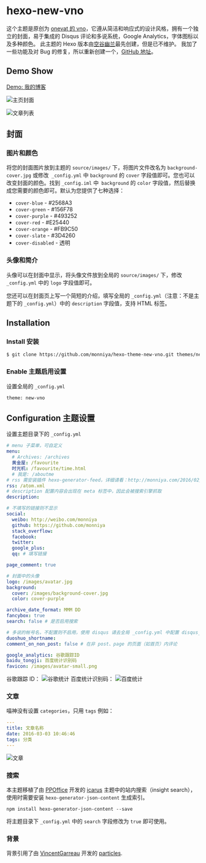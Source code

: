 hexo-new-vno
========

这个主题是原创为 [onevat 的 vno](https://github.com/onevcat/vno)，它遵从简洁和响应式的设计风格，拥有一个独立的封面，易于集成的 Disqus 评论和多说系统，Google Analytics，字体图标以及多种颜色。
此主题的 Hexo 版本由[空谷幽兰](http://mlongbo.com/)最先创建，但是已不维护。
我加了一些功能及对 Bug 的修复，所以重新创建一个，[GitHub 地址](https://github.com/monniya/hexo-theme-new-vno.git)。

## Demo Show

[Demo: 我的博客](http://monniya.com)

![主页封面](source/images/show/home.png)

![文章列表](source/images/show/list.jpeg)

## 封面

### 图片和颜色

将您的封面图片放到主题的 `source/images/` 下，将图片文件改名为 `background-cover.jpg` 或修改` _config.yml` 中 `background` 的 `cover` 字段值即可。您也可以改变封面的颜色。找到 `_config.iml` 中` background` 的 `color` 字段值，然后替换成您需要的颜色即可。默认为您提供了七种选择：

* `cover-blue` - #2568A3
* `cover-green` - #156F78
* `cover-purple` - #493252
* `cover-red` - #E25440
* `cover-orange` - #FB9C50
* `cover-slate` - #3D4260
* `cover-disabled` - 透明

### 头像和简介

头像可以在封面中显示，将头像文件放到全局的 `source/images/` 下，修改 `_config.yml` 中的 `logo` 字段值即可。

您还可以在封面页上写一个简短的介绍，填写全局的 `_config.yml`（注意：不是主题下的 `_config.yml`）中的 `description` 字段值，支持 HTML 标签。


## Installation

### Install 安装

``` bash  
$ git clone https://github.com/monniya/hexo-theme-new-vno.git themes/new-vno
```

### Enable 主题启用设置

设置全局的 `_config.yml`

```
theme: new-vno
```


## Configuration 主题设置
设置主题目录下的 `_config.yml`

```yml
# menu 子菜单，可自定义
menu:
  # Archives: /archives
  黄金屋: /favourite
  时光机: /favourite/time.html
  # 我是: /aboutme
# rss 需安装插件 hexo-generator-feed，详细请看：http://monniya.com/2016/02/24/create-rss/
rss: /atom.xml
# description 配置内容会出现在 meta 标签中，因此会被搜索引擎抓取
description: 

# 不填写的链接则不显示
social:
  weibo: http://weibo.com/monniya
  github: https://github.com/monniya
  stack_overflow: 
  facebook: 
  twitter: 
  google_plus: 
  qq: # 填写链接

page_comment: true

# 封面中的头像
logo: /images/avatar.jpg
background:
  cover: /images/background-cover.jpg
  color: cover-purple

archive_date_format: MMM DD
fancybox: true
search: false # 是否启用搜索

# 多说的帐号名，不配置则不启用，使用 disqus 请去全局 _config.yml 中配置 disqus_shortname
duoshuo_shortname: 
comment_on_non_post: false # 在非 post、page 的页面（如首页）内评论

google_analytics: 谷歌跟踪ID
baidu_tongji: 百度统计识别码
favicon: /images/avatar-small.png
```
谷歌跟踪 ID：
![谷歌统计](source/images/show/google-analytics.jpeg)
百度统计识别码：
![百度统计](source/images/show/baidu_tongji.jpeg)

### 文章

喵神没有设置 `categories`，只用 `tags`
例如：
```yml
---
title: 文章名称
date: 2016-03-03 10:46:46
tags: 分类
---
```
![文章](source/images/show/article.jpeg)

### 搜索
本主题移植了由 [PPOffice](https://ppoffice.github.io/) 开发的 [icarus](https://github.com/ppoffice/hexo-theme-icarus) 主题中的站内搜索（insight search），使用时需要安装 `hexo-generator-json-content` 生成索引。

```
npm install hexo-generator-json-content --save
```

将主题目录下 `_config.yml` 中的 `search` 字段修改为 `true` 即可使用。

### 背景
背景引用了由 [VincentGarreau](https://github.com/VincentGarreau) 开发的 [particles](https://github.com/akanezorap/particles.js). 